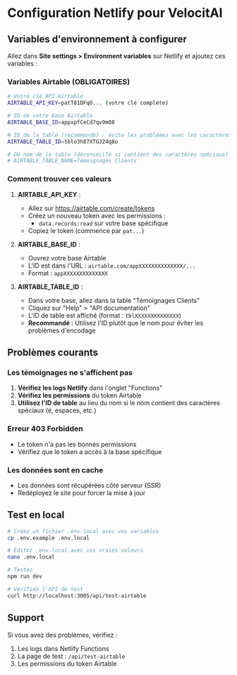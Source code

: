 # Configuration Netlify pour VelocitAI

## Variables d'environnement à configurer

Allez dans **Site settings > Environment variables** sur Netlify et ajoutez ces variables :

### Variables Airtable (OBLIGATOIRES)

```bash
# Votre clé API Airtable
AIRTABLE_API_KEY=patT01DFqO... (votre clé complète)

# ID de votre base Airtable  
AIRTABLE_BASE_ID=appxpfCeCd7qv9m08

# ID de la table (recommandé) - évite les problèmes avec les caractères spéciaux
AIRTABLE_TABLE_ID=tblo3h87XTGJ24q8o

# OU nom de la table (déconseillé si contient des caractères spéciaux)
# AIRTABLE_TABLE_NAME=Témoignages Clients
```

### Comment trouver ces valeurs

1. **AIRTABLE_API_KEY** :
   - Allez sur https://airtable.com/create/tokens
   - Créez un nouveau token avec les permissions :
     - `data.records:read` sur votre base spécifique
   - Copiez le token (commence par `pat...`)

2. **AIRTABLE_BASE_ID** :
   - Ouvrez votre base Airtable
   - L'ID est dans l'URL : `airtable.com/appXXXXXXXXXXXXXX/...`
   - Format : `appXXXXXXXXXXXXXX`

3. **AIRTABLE_TABLE_ID** :
   - Dans votre base, allez dans la table "Témoignages Clients"
   - Cliquez sur "Help" > "API documentation"
   - L'ID de table est affiché (format : `tblXXXXXXXXXXXXXX`)
   - **Recommandé** : Utilisez l'ID plutôt que le nom pour éviter les problèmes d'encodage

## Problèmes courants

### Les témoignages ne s'affichent pas

1. **Vérifiez les logs Netlify** dans l'onglet "Functions"
2. **Vérifiez les permissions** du token Airtable
3. **Utilisez l'ID de table** au lieu du nom si le nom contient des caractères spéciaux (é, espaces, etc.)

### Erreur 403 Forbidden

- Le token n'a pas les bonnes permissions
- Vérifiez que le token a accès à la base spécifique

### Les données sont en cache

- Les données sont récupérées côté serveur (SSR)
- Redéployez le site pour forcer la mise à jour

## Test en local

```bash
# Créez un fichier .env.local avec vos variables
cp .env.example .env.local

# Éditez .env.local avec vos vraies valeurs
nano .env.local

# Testez
npm run dev

# Vérifiez l'API de test
curl http://localhost:3005/api/test-airtable
```

## Support

Si vous avez des problèmes, vérifiez :
1. Les logs dans Netlify Functions
2. La page de test : `/api/test-airtable`
3. Les permissions du token Airtable